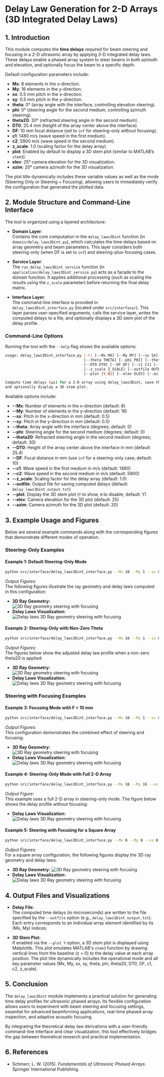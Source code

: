 # **Delay Law Generation for 2-D Arrays (3D Integrated Delay Laws)**

## 1. Introduction

This module computes the **time delays** required for beam steering and focusing in a 2-D ultrasonic array by applying 3-D integrated delay laws. These delays enable a phased array system to steer beams in both azimuth and elevation, and optionally focus the beam to a specific depth.

Default configuration parameters include:

- **Mx**: 8 elements in the x-direction.
- **My**: 16 elements in the y-direction.
- **sx**: 0.5 mm pitch in the x-direction.
- **sy**: 0.5 mm pitch in the y-direction.
- **theta**: 0° (array angle with the interface, controlling elevation steering).
- **phi**: 0° (steering angle for the second medium, controlling azimuth steering).
- **theta20**: 30° (refracted steering angle in the second medium).
- **DT0**: 25.4 mm (height of the array center above the interface).
- **DF**: 10 mm focal distance (set to `inf` for steering-only without focusing).
- **c1**: 1480 m/s (wave speed in the first medium).
- **c2**: 5900 m/s (wave speed in the second medium).
- **z_scale**: 1.0 (scaling factor for the delay array).
- **plot**: Enabled by default to display a 3D stem plot (similar to MATLAB’s `stem3`).
- **elev**: 25° camera elevation for the 3D visualization.
- **azim**: 20° camera azimuth for the 3D visualization.

The plot title dynamically includes these variable values as well as the mode (Steering Only or Steering + Focusing), allowing users to immediately verify the configuration that generated the plotted data.

## 2. Module Structure and Command-Line Interface

The tool is organized using a layered architecture:

- **Domain Layer**:  
  Contains the core computation in the `delay_laws3Dint` function (in `domain/delay_laws3Dint.py`), which calculates the time delays based on array geometry and beam parameters. This layer considers both steering-only (when DF is set to `inf`) and steering-plus-focusing cases.
  
- **Service Layer**:  
  The `run_delay_laws3Dint_service` function (in `application/delay_laws3Dint_service.py`) acts as a facade to the domain function. It applies additional processing (such as scaling the results using the `z_scale` parameter) before returning the final delay matrix.
  
- **Interface Layer**:  
  The command-line interface is provided in `delay_laws3Dint_interface.py` (located under `src/interface/`). This layer parses user-specified arguments, calls the service layer, writes the computed delays to a file, and optionally displays a 3D stem plot of the delay profile.

### Command-Line Options

Running the tool with the `--help` flag shows the available options:

```bash
usage: delay_laws3Dint_interface.py [-h] [--Mx MX] [--My MY] [--sx SX] [--sy SY]
                                    [--theta THETA] [--phi PHI] [--theta20 THETA20]
                                    [--DT0 DT0] [--DF DF] [--c1 C1] [--c2 C2]
                                    [--z_scale Z_SCALE] [--outfile OUTFILE]
                                    [--plot {Y,N}] [--elev ELEV] [--azim AZIM]

Compute time delays (µs) for a 2-D array using delay_laws3Dint, save the results,
and optionally display a 3D stem plot.
```

Available options include:

- **--Mx**: Number of elements in the x-direction (default: 8)
- **--My**: Number of elements in the y-direction (default: 16)
- **--sx**: Pitch in the x-direction in mm (default: 0.5)
- **--sy**: Pitch in the y-direction in mm (default: 0.5)
- **--theta**: Array angle with the interface (degrees; default: 0)
- **--phi**: Steering angle for the second medium (degrees; default: 0)
- **--theta20**: Refracted steering angle in the second medium (degrees; default: 30)
- **--DT0**: Height of the array center above the interface in mm (default: 25.4)
- **--DF**: Focal distance in mm (use `inf` for a steering-only case; default: 10)
- **--c1**: Wave speed in the first medium in m/s (default: 1480)
- **--c2**: Wave speed in the second medium in m/s (default: 5900)
- **--z_scale**: Scaling factor for the delay array (default: 1.0)
- **--outfile**: Output file for saving computed delays (default: `delay_laws3Dint_output.txt`)
- **--plot**: Display the 3D stem plot (`Y` to show, `N` to disable; default: Y)
- **--elev**: Camera elevation for the 3D plot (default: 25)
- **--azim**: Camera azimuth for the 3D plot (default: 20)

## 3. Example Usage and Figures

Below are several example commands along with the corresponding figures that demonstrate different modes of operation.

### Steering-Only Examples

#### Example 1: Default Steering-Only Mode

```bash
python src/interface/delay_laws3Dint_interface.py --Mx 16 --My 1 --sx 0.5 --sy 0.5 --theta 0 --phi 0 --theta20 0 --DT0 10 --DF 25 --c1 1480 --c2 5900 --outfile delay_laws3Dint_output.txt --plot Y --elev 25 --azim 20
```

*Output Figures:*  
The following figures illustrate the ray geometry and delay laws computed in this configuration:

- **3D Ray Geometry:**  
  ![3D Ray geometry steering with focusing](../../examples/figures/3D_Ray_geometry_steering_w_focusing_DT010_DF25_M16x1_theta0_phi0_theta2_0_interface.png)
- **Delay Laws Visualization:**  
  ![Delay laws 3D Ray geometry steering with focusing](../../examples/figures/Delay_laws_3D_Ray_geometry_steering_w_focusing_DT010_DF25_M16x1_theta0_phi0_theta2_0_interface.png)

#### Example 2: Steering-Only with Non-Zero Theta

```bash
python src/interface/delay_laws3Dint_interface.py --Mx 16 --My 1 --sx 0.5 --sy 0.5 --theta 0 --phi 0 --theta20 15 --DT0 10 --DF 25 --c1 1480 --c2 5900 --outfile delay_laws3Dint_output.txt --plot Y --elev 25 --azim 20
```

*Output Figures:*  
The figures below show the adjusted delay law profile when a non-zero theta20 is applied:

- **3D Ray Geometry:**  
  ![3D Ray geometry steering with focusing](../../examples/figures/3D_Ray_geometry_steering_w_focusing_DT010_DF25_M16x1_theta0_phi0_theta2_15_interface.png)
- **Delay Laws Visualization:**  
  ![Delay laws 3D Ray geometry steering with focusing](../../examples/figures/Delay_Laws_3D_Ray_geometry_steering_w_focusing_DT010_DF25_M16x1_theta0_phi0_theta2_15_interface.png)

### Steering with Focusing Examples

#### Example 3: Focusing Mode with F = 10 mm

```bash
python src/interface/delay_laws3Dint_interface.py --Mx 16 --My 1 --sx 0.5 --sy 0.5 --theta 20 --phi 0 --theta20 15 --DT0 10 --DF 25 --c1 1480 --c2 5900 --outfile delay_laws3Dint_output.txt --plot Y --elev 25 --azim 20
```

*Output Figures:*  
This configuration demonstrates the combined effect of steering and focusing:

- **3D Ray Geometry:**  
  ![3D Ray geometry steering with focusing](../../examples/figures/3D_Ray_geometry_steering_w_focusing_DT010_DF25_M16x1_theta20_phi0_theta2_15_interface.png)
- **Delay Laws Visualization:**  
  ![Delay laws 3D Ray geometry steering with focusing](../../examples/figures/Delay_Laws_3D_Ray_geometry_steering_w_focusing_DT010_DF25_M16x1_theta20_phi0_theta2_15_interface.png)

#### Example 4: Steering-Only Mode with Full 2-D Array

```bash
python src/interface/delay_laws3Dint_interface.py --Mx 16 --My 16 --sx 0.5 --sy 0.5 --theta 0 --phi 0 --theta20 0 --DT0 10 --DF inf --c1 1480 --c2 5900 --outfile delay_laws3Dint_output.txt --plot Y --elev 25 --azim 20
```

*Output Figure:*  
This example uses a full 2-D array in steering-only mode. The figure below shows the delay profile without focusing:

- **Delay Laws Visualization:**  
  ![Delay laws 3D Ray geometry steering with focusing](../../examples/figures/Delay_Laws_3D_Ray_geometry_steering_only_DT010_DFinf_M16_theta0_phi0_theta2_0_interface.png)

#### Example 5: Steering with Focusing for a Square Array

```bash
python src/interface/delay_laws3Dint_interface.py --Mx 8 --My 8 --sx 0.5 --sy 0.5 --theta 0 --phi 0 --theta20 0 --DT0 25 --DF 25 --c1 1480 --c2 5900 --outfile delay_laws3Dint_output.txt --plot Y --elev 25 --azim 20
```

*Output Figures:*  
For a square array configuration, the following figures display the 3D ray geometry and delay laws:

- **3D Ray Geometry:**
  ![3D Ray geometry steering with focusing](../../examples/figures/3D_Ray_geometry_steering_w_focusing_DT025_DF25_M8x8_theta0_phi0_theta2_0_interface.png)
- **Delay Laws Visualization:**  
  ![Delay laws 3D Ray geometry steering with focusing](../../examples/figures/Delay_Laws_3D_Ray_geometry_steering_w_focusing_DT025_DF25_M8x8_theta0_phi0_theta2_0_interface.png)

## 4. Output Files and Visualizations

- **Delay File:**  
  The computed time delays (in microseconds) are written to the file specified by the `--outfile` option (e.g., `delay_laws3Dint_output.txt`). Each entry corresponds to an individual array element identified by its (Mx, My) indices.

- **3D Stem Plot:**  
  If enabled via the `--plot Y` option, a 3D stem plot is displayed using Matplotlib. This plot emulates MATLAB's `stem3` function by drawing vertical lines from the baseline (z = 0) to the delay value at each array position. The plot title dynamically includes the operational mode and all key parameter values (Mx, My, sx, sy, theta, phi, theta20, DT0, DF, c1, c2, z_scale).

## 5. Conclusion

The `delay_laws3Dint` module implements a practical solution for generating time delay profiles for ultrasonic phased arrays. Its flexible configuration allows users to experiment with beam steering and focusing settings, essential for advanced beamforming applications, real-time phased array inspection, and adaptive acoustic focusing.

By integrating the theoretical delay law derivations with a user-friendly command-line interface and clear visualization, this tool effectively bridges the gap between theoretical research and practical implementation.

## 6. References

- Schmerr, L. W. (2015). *Fundamentals of Ultrasonic Phased Arrays*. Springer International Publishing.
